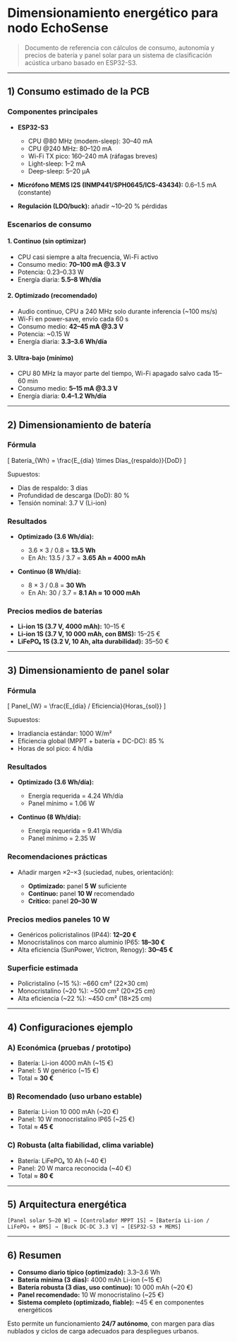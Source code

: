 # Dimensionamiento energético para nodo EchoSense

> Documento de referencia con cálculos de consumo, autonomía y precios de batería y panel solar para un sistema de clasificación acústica urbano basado en ESP32-S3.

---

## 1) Consumo estimado de la PCB

### Componentes principales

* **ESP32-S3**

  * CPU @80 MHz (modem-sleep): 30–40 mA
  * CPU @240 MHz: 80–120 mA
  * Wi-Fi TX pico: 160–240 mA (ráfagas breves)
  * Light-sleep: 1–2 mA
  * Deep-sleep: 5–20 µA
* **Micrófono MEMS I2S (INMP441/SPH0645/ICS-43434):** 0.6–1.5 mA (constante)
* **Regulación (LDO/buck):** añadir ~10–20 % pérdidas

### Escenarios de consumo

#### 1. Continuo (sin optimizar)

* CPU casi siempre a alta frecuencia, Wi-Fi activo
* Consumo medio: **70–100 mA @3.3 V**
* Potencia: 0.23–0.33 W
* Energía diaria: **5.5–8 Wh/día**

#### 2. Optimizado (recomendado)

* Audio continuo, CPU a 240 MHz solo durante inferencia (~100 ms/s)
* Wi-Fi en power-save, envío cada 60 s
* Consumo medio: **42–45 mA @3.3 V**
* Potencia: ~0.15 W
* Energía diaria: **3.3–3.6 Wh/día**

#### 3. Ultra-bajo (mínimo)

* CPU 80 MHz la mayor parte del tiempo, Wi-Fi apagado salvo cada 15–60 min
* Consumo medio: **5–15 mA @3.3 V**
* Energía diaria: **0.4–1.2 Wh/día**

---

## 2) Dimensionamiento de batería

### Fórmula

[ Batería_{Wh} = \frac{E_{día} \times Días_{respaldo}}{DoD} ]

Supuestos:

* Días de respaldo: 3 días
* Profundidad de descarga (DoD): 80 %
* Tensión nominal: 3.7 V (Li-ion)

### Resultados

* **Optimizado (3.6 Wh/día):**

  * 3.6 × 3 / 0.8 = **13.5 Wh**
  * En Ah: 13.5 / 3.7 = **3.65 Ah ≈ 4000 mAh**

* **Continuo (8 Wh/día):**

  * 8 × 3 / 0.8 = **30 Wh**
  * En Ah: 30 / 3.7 = **8.1 Ah ≈ 10 000 mAh**

### Precios medios de baterías

* **Li-ion 1S (3.7 V, 4000 mAh):** 10–15 €
* **Li-ion 1S (3.7 V, 10 000 mAh, con BMS):** 15–25 €
* **LiFePO₄ 1S (3.2 V, 10 Ah, alta durabilidad):** 35–50 €

---

## 3) Dimensionamiento de panel solar

### Fórmula

[ Panel_{W} = \frac{E_{día} / Eficiencia}{Horas_{sol}} ]

Supuestos:

* Irradiancia estándar: 1000 W/m²
* Eficiencia global (MPPT + batería + DC-DC): 85 %
* Horas de sol pico: 4 h/día

### Resultados

* **Optimizado (3.6 Wh/día):**

  * Energía requerida = 4.24 Wh/día
  * Panel mínimo = 1.06 W

* **Continuo (8 Wh/día):**

  * Energía requerida = 9.41 Wh/día
  * Panel mínimo = 2.35 W

### Recomendaciones prácticas

* Añadir margen ×2–×3 (suciedad, nubes, orientación):

  * **Optimizado:** panel **5 W** suficiente
  * **Continuo:** panel **10 W** recomendado
  * **Crítico:** panel **20–30 W**

### Precios medios paneles 10 W

* Genéricos policristalinos (IP44): **12–20 €**
* Monocristalinos con marco aluminio IP65: **18–30 €**
* Alta eficiencia (SunPower, Victron, Renogy): **30–45 €**

### Superficie estimada

* Policristalino (~15 %): ~660 cm² (22×30 cm)
* Monocristalino (~20 %): ~500 cm² (20×25 cm)
* Alta eficiencia (~22 %): ~450 cm² (18×25 cm)

---

## 4) Configuraciones ejemplo

### A) Económica (pruebas / prototipo)

* Batería: Li-ion 4000 mAh (~15 €)
* Panel: 5 W genérico (~15 €)
* Total ≈ **30 €**

### B) Recomendado (uso urbano estable)

* Batería: Li-ion 10 000 mAh (~20 €)
* Panel: 10 W monocristalino IP65 (~25 €)
* Total ≈ **45 €**

### C) Robusta (alta fiabilidad, clima variable)

* Batería: LiFePO₄ 10 Ah (~40 €)
* Panel: 20 W marca reconocida (~40 €)
* Total ≈ **80 €**

---

## 5) Arquitectura energética

```
[Panel solar 5–20 W] → [Controlador MPPT 1S] → [Batería Li-ion / LiFePO₄ + BMS] → [Buck DC-DC 3.3 V] → [ESP32-S3 + MEMS]
```

---

## 6) Resumen

* **Consumo diario típico (optimizado):** 3.3–3.6 Wh
* **Batería mínima (3 días):** 4000 mAh Li-ion (~15 €)
* **Batería robusta (3 días, uso continuo):** 10 000 mAh (~20 €)
* **Panel recomendado:** 10 W monocristalino (~25 €)
* **Sistema completo (optimizado, fiable):** ~45 € en componentes energéticos

Esto permite un funcionamiento **24/7 autónomo**, con margen para días nublados y ciclos de carga adecuados para despliegues urbanos.
